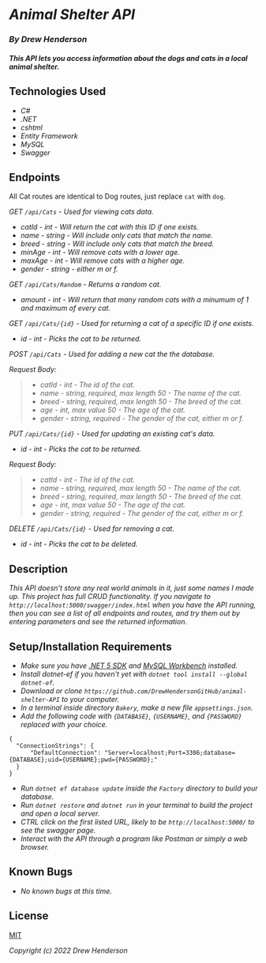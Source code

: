 # _Animal Shelter API_

### _By Drew Henderson_

#### _This API lets you access information about the dogs and cats in a local animal shelter._

## Technologies Used

* _C#_
* _.NET_
* _cshtml_
* _Entity Framework_
* _MySQL_
* _Swagger_

## Endpoints

All Cat routes are identical to Dog routes, just replace ```cat``` with ```dog```.

_GET ```/api/Cats``` - Used for viewing cats data._

* _catId - int - Will return the cat with this ID if one exists._
* _name - string - Will include only cats that match the name._
* _breed - string - Will include only cats that match the breed._
* _minAge - int - Will remove cats with a lower age._
* _maxAge - int - Will remove cats with a higher age._
* _gender - string - either m or f._

_GET ```/api/Cats/Random``` - Returns a random cat._

* _amount - int - Will return that many random cats with a minumum of 1 and maximum of every cat._

_GET ```/api/Cats/{id}``` - Used for returning a cat of a specific ID if one exists._

* _id - int - Picks the cat to be returned._

_POST ```/api/Cats``` - Used for adding a new cat the the database._

_Request Body:_

>* _catId - int - The id of the cat._
>* _name - string, required, max length 50 - The name of the cat._
>* _breed - string, required, max length 50 - The breed of the cat._
>* _age - int, max value 50 - The age of the cat._
>* _gender - string, required - The gender of the cat, either m or f._

_PUT ```/api/Cats/{id}``` - Used for updating an existing cat's data._

* _id - int - Picks the cat to be returned._

_Request Body:_

>* _catId - int - The id of the cat._
>* _name - string, required, max length 50 - The name of the cat._
>* _breed - string, required, max length 50 - The breed of the cat._
>* _age - int, max value 50 - The age of the cat._
>* _gender - string, required - The gender of the cat, either m or f._

_DELETE ```/api/Cats/{id}``` - Used for removing a cat._

* _id - int - Picks the cat to be deleted._

## Description

_This API doesn't store any real world animals in it, just some names I made up. This project has full CRUD functionality. If you navigate to ```http://localhost:5000/swagger/index.html``` when you have the API running, then you can see a list of all endpoints and routes, and try them out by entering parameters and see the returned information._

## Setup/Installation Requirements

* _Make sure you have [.NET 5 SDK](https://www.learnhowtoprogram.com/c-and-net/getting-started-with-c/installing-c-and-net) and [MySQL Workbench](https://dev.mysql.com/downloads/mysql/) installed._
* _Install dotnet-ef if you haven't yet with ```dotnet tool install --global dotnet-ef```._
* _Download or clone ```https://github.com/DrewHendersonGitHub/animal-shelter-API``` to your computer._
* _In a terminal inside directory ```Bakery```, make a new file ```appsettings.json```._
* _Add the following code with ```{DATABASE}```, ```{USERNAME}```, and ```{PASSWORD}``` replaced with your choice._
```
{
  "ConnectionStrings": {
      "DefaultConnection": "Server=localhost;Port=3306;database={DATABASE};uid={USERNAME};pwd={PASSWORD};"
  }
}
```
* _Run `dotnet ef database update` inside the ```Factory``` directory to build your database._
* _Run ```dotnet restore``` and ```dotnet run``` in your terminal to build the project and open a local server._
* _CTRL click on the first listed URL, likely to be ```http://localhost:5000/``` to see the swagger page._
* _Interact with the API through a program like Postman or simply a web browser._

## Known Bugs

* _No known bugs at this time._

## License

[MIT](https://opensource.org/licenses/MIT)

_Copyright (c) 2022  Drew Henderson_